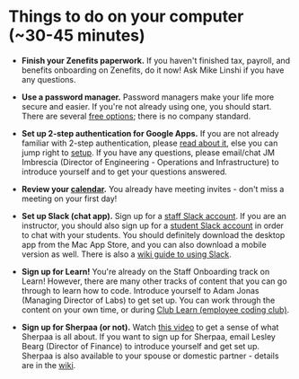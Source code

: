 # Things to do on your computer (~30-45 minutes)

- **Finish your Zenefits paperwork.** If you haven't finished tax, payroll, and benefits onboarding on Zenefits, do it now! Ask Mike Linshi if you have any questions.


- **Use a password manager.** Password managers make your life more secure and easier. If you're not already using one, you should start. There are several [free options](http://www.pcmag.com/article2/0,2817,2475964,00.asp); there is no company standard.


- **Set up 2-step authentication for Google Apps.** If you are not already familiar with 2-step authentication, please [read about it](https://www.google.com/landing/2step/), else you can jump right to [setup](https://accounts.google.com/SmsAuthConfig). If you have any questions, please email/chat JM Imbrescia (Director of Engineering - Operations and Infrastructure) to introduce yourself and to get your questions answered.


- **Review your [calendar](https://www.google.com/calendar).** You already have meeting invites - don't miss a meeting on your first day!


- **Set up Slack (chat app).** Sign up for a [staff Slack account](https://flatiron-staff.slack.com/signup). If you are an instructor, you should also sign up for a [student Slack account](http://flatiron-school.slack.com/signup) in order to chat with your students. You should definitely download the desktop app from the Mac App Store, and you can also download a mobile version as well. There is also a [wiki guide to using Slack](https://flatiron.atlassian.net/wiki/display/OP/Guide+to+Slack).


- **Sign up for Learn!** You're already on the Staff Onboarding track on Learn! However, there are many other tracks of content that you can go through to learn how to code. Introduce yourself to Adam Jonas (Managing Director of Labs) to get set up. You can work through the content on your own time, or during [Club Learn (employee coding club)](https://flatiron.atlassian.net/wiki/pages/viewpage.action?pageId=38666277).


- **Sign up for Sherpaa (or not).** Watch [this video](https://vimeo.com/sherpaa/review/113927726/8de2379e14) to get a sense of what Sherpaa is all about. If you want to sign up for Sherpaa, email Lesley Bearg (Director of Finance) to introduce yourself and get set up. Sherpaa is also available to your spouse or domestic partner - details are in the [wiki](https://flatiron.atlassian.net/wiki/display/ER/Sherpaa).

